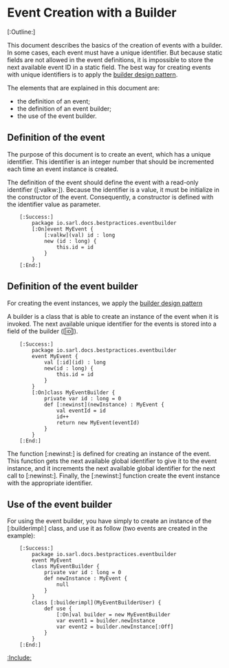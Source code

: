 # Event Creation with a Builder

[:Outline:]

This document describes the basics of the creation of events with a builder.
In some cases, each event must have a unique identifier.
But because static fields are not allowed in the event definitions,
it is impossible to store the next available event ID in a static field.
The best way for creating events with unique identifiers is to apply the
[builder design pattern](https://en.wikipedia.org/wiki/Software_design_pattern).  

The elements that are explained in this document are:

* the definition of an event;
* the definition of an event builder;
* the use of the event builder.


## Definition of the event

The purpose of this document is to create an event, which has a unique identifier.
This identifier is an integer number that should be incremented each time an
event instance is created.

The definition of the event should define the event with a read-only identifier ([:valkw:]).
Because the identifier is a value, it must be initialize in the constructor of the event.
Consequently, a constructor is defined with the identifier value as parameter.

		[:Success:]
			package io.sarl.docs.bestpractices.eventbuilder
			[:On]event MyEvent {
				[:valkw](val) id : long
				new (id : long) {
					this.id = id
				}
			}
		[:End:]


## Definition of the event builder

For creating the event instances, we apply the
[builder design pattern](https://en.wikipedia.org/wiki/Software_design_pattern)

A builder is a class that is able to create an instance of the event when it is invoked.
The next available unique identifier for the events is stored into a field of the builder ([:id:]).

		[:Success:]
			package io.sarl.docs.bestpractices.eventbuilder
			event MyEvent {
				val [:id](id) : long
				new(id : long) {
					this.id = id
				}
			}
			[:On]class MyEventBuilder {
				private var id : long = 0
				def [:newinst](newInstance) : MyEvent {
					val eventId = id
					id++
					return new MyEvent(eventId)
				}
			}
		[:End:]

The function [:newinst:] is defined for creating an instance of the event. This function
gets the next available global identifier to give it to the event instance, and it increments
the next available global identifier for the next call to [:newinst:].
Finally, the [:newinst:] function create the event instance with the appropriate identifier. 


## Use of the event builder

For using the event builder, you have simply to create an instance of the [:builderimpl:]
class, and use it as follow (two events are created in the example):

		[:Success:]
			package io.sarl.docs.bestpractices.eventbuilder
			event MyEvent
			class MyEventBuilder {
				private var id : long = 0
				def newInstance : MyEvent {
					null
				}
			}
			class [:builderimpl](MyEventBuilderUser) {
				def use {
					[:On]val builder = new MyEventBuilder
					var event1 = builder.newInstance
					var event2 = builder.newInstance[:Off]
				}
			}
		[:End:]



[:Include:](../legal.inc)

